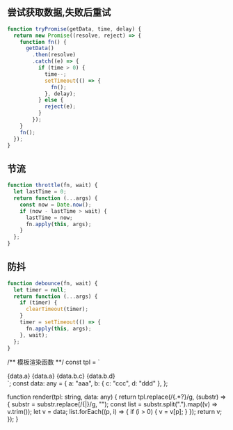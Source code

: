 ## 尝试获取数据,失败后重试
```ts
function tryPromise(getData, time, delay) {
  return new Promise((resolve, reject) => {
    function fn() {
      getData()
        .then(resolve)
        .catch((e) => {
          if (time > 0) {
            time--;
            setTimeout(() => {
              fn();
            }, delay);
          } else {
            reject(e);
          }
        });
    }
    fn();
  });
}

```
## 节流
```ts
function throttle(fn, wait) {
  let lastTime = 0;
  return function (...args) {
    const now = Date.now();
    if (now - lastTime > wait) {
      lastTime = now;
      fn.apply(this, args);
    }
  };
}

```
## 防抖
```ts
function debounce(fn, wait) {
  let timer = null;
  return function (...args) {
    if (timer) {
      clearTimeout(timer);
    }
    timer = setTimeout(() => {
      fn.apply(this, args);
    }, wait);
  };
}

```
/** 模板渲染函数 **/
const tpl = `
<div>
  {data.a}
  <span>{data.a}</span>
  <span>{data.b.c}</span>
  <span>{data.b.d}</span>
</div>`;
const data: any = {
  a: "aaa",
  b: { c: "ccc", d: "ddd" },
};

function render(tpl: string, data: any) {
  return tpl.replace(/\{.*?\}/g, (substr) => {
    substr = substr.replace(/\{|\}/g, "");
    const list = substr.split(".").map((v) => v.trim());
    let v = data;
    list.forEach((p, i) => {
      if (i > 0) {
        v = v[p];
      }
    });
    return v;
  });
}
